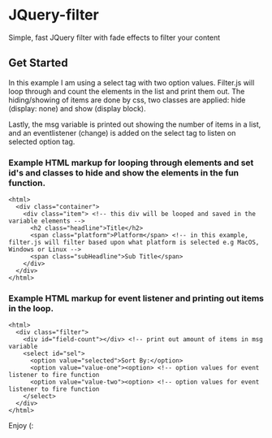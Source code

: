 # JQuery-filter
Simple, fast JQuery filter with fade effects to filter your content
## Get Started
In this example I am using a select tag with two option values. Filter.js will loop through and count the elements in the list and print them out. The hiding/showing of items are done by css, two classes are applied: hide (display: none) and show (display block).

Lastly, the msg variable is printed out showing the number of items in a list, and an eventlistener (change) is added on the select tag to listen on selected option tag.

### Example HTML markup for looping through elements and set id's and classes to hide and show the elements in the fun function.
```
<html>
  <div class="container">
    <div class="item"> <!-- this div will be looped and saved in the variable elements -->
      <h2 class="headline">Title</h2>
      <span class="platform">Platform</span> <!-- in this example, filter.js will filter based upon what platform is selected e.g MacOS, Windows or Linux -->
      <span class="subHeadline">Sub Title</span>
    </div>
  </div>
</html>
```

### Example HTML markup for event listener and printing out items in the loop.
```
<html>
  <div class="filter">
    <div id="field-count"></div> <!-- print out amount of items in msg variable
    <select id="sel">
      <option value="selected">Sort By:</option>
      <option value="value-one"><option> <!-- option values for event listener to fire function
      <option value="value-two"><option> <!-- option values for event listener to fire function
    </select>
  </div>
</html>
```

Enjoy (:
